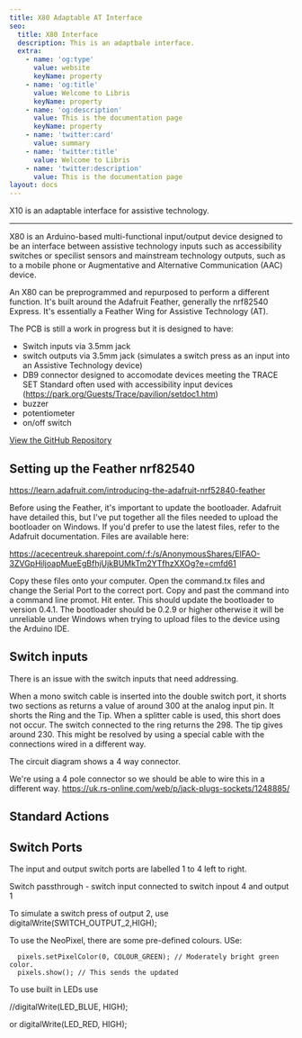 ```yaml
---
title: X80 Adaptable AT Interface
seo:
  title: X80 Interface
  description: This is an adaptbale interface.
  extra:
    - name: 'og:type'
      value: website
      keyName: property
    - name: 'og:title'
      value: Welcome to Libris
      keyName: property
    - name: 'og:description'
      value: This is the documentation page
      keyName: property
    - name: 'twitter:card'
      value: summary
    - name: 'twitter:title'
      value: Welcome to Libris
    - name: 'twitter:description'
      value: This is the documentation page
layout: docs
---
```


X10 is an adaptable interface for assistive technology.

***

X80 is an Arduino-based multi-functional input/output device designed to be an interface between assistive technology inputs such as accessibility switches or specilist sensors and mainstream technology outputs, such as to a mobile phone or Augmentative and Alternative Communication (AAC) device.

An X80 can be preprogrammed and repurposed to perform a different function. It's built around the Adafruit Feather, generally the nrf82540 Express. It's essentially a Feather Wing for Assistive Technology (AT).

The PCB is still a work in progress but it is designed to have:

* Switch inputs via 3.5mm jack
* switch outputs via 3.5mm jack (simulates a switch press as an input into an Assistive Technology device)
* DB9 connector designed to accomodate devices meeting the TRACE SET Standard often used with accessibility input devices (https://park.org/Guests/Trace/pavilion/setdoc1.htm)
* buzzer
* potentiometer
* on/off switch

[View the GitHub Repository](https://github.com/AceCentre/X80)

## Setting up the Feather nrf82540

https://learn.adafruit.com/introducing-the-adafruit-nrf52840-feather

Before using the Feather, it's important to update the bootloader. Adafruit have detailed this, but I've put together all the files needed to upload the bootloader on Windows. If you'd prefer to use the latest files, refer to the Adafruit documentation. Files are available here:

https://acecentreuk.sharepoint.com/:f:/s/AnonymousShares/ElFAO-3ZVGpHiljoapMueEgBfhjUjkBUMkTm2YTfhzXXOg?e=cmfd61

Copy these files onto your computer. Open the command.tx files and change the Serial Port to the correct port. Copy and past the command into a command line promot. Hit enter. This should update the bootloader to version 0.4.1. The bootloader should be 0.2.9 or higher otherwise it will be unreliable under Windows when trying to upload files to the device using the Arduino IDE.

## Switch inputs

There is an issue with the switch inputs that need addressing. 

When a mono switch cable is inserted into the double switch port, it shorts two sections as returns a value of around 300 at the analog input pin. It shorts the Ring and the Tip. When a splitter cable is used, this short does not occur. The switch connected to the ring returns the 298. The tip gives around 230. This might be resolved by using a special cable with the connections wired in a different way. 

The circuit diagram shows a 4 way connector.

We're using a 4 pole connector so we should be able to wire this in a different way. https://uk.rs-online.com/web/p/jack-plugs-sockets/1248885/

## Standard Actions

## Switch Ports

The input and output switch ports are labelled 1 to 4 left to right.

Switch passthrough - switch input connected to switch inpout 4 and output 1

To simulate a switch press of output 2, use digitalWrite(SWITCH_OUTPUT_2,HIGH);   

To use the NeoPixel, there are some pre-defined colours. USe:

      pixels.setPixelColor(0, COLOUR_GREEN); // Moderately bright green color.
      pixels.show(); // This sends the updated

To use built in LEDs use

//digitalWrite(LED_BLUE, HIGH);

or digitalWrite(LED_RED, HIGH);







